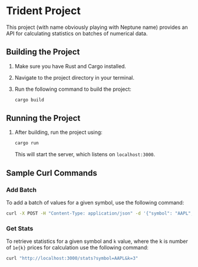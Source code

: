 # Trident Project

This project (with name obviously playing with Neptune name) provides an API for calculating statistics on batches of numerical data.

## Building the Project

1.  Make sure you have Rust and Cargo installed.
2.  Navigate to the project directory in your terminal.
3.  Run the following command to build the project:

    ```bash
    cargo build
    ```

## Running the Project

1.  After building, run the project using:

    ```bash
    cargo run
    ```
    This will start the server, which listens on `localhost:3000`.

## Sample Curl Commands

### Add Batch

To add a batch of values for a given symbol, use the following command:

```bash
curl -X POST -H "Content-Type: application/json" -d '{"symbol": "AAPL", "values": [1.0, 2.0, 3.0]}' http://localhost:3000/add_batch
```

### Get Stats

To retrieve statistics for a given symbol and `k` value, where the k is number of `1e{k}` prices for calculation use the following command:

```bash
curl "http://localhost:3000/stats?symbol=AAPL&k=3"